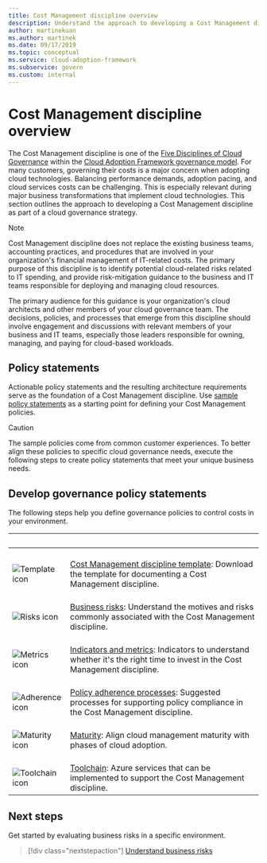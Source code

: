 ```yaml
---
title: Cost Management discipline overview
description: Understand the approach to developing a Cost Management discipline as part of a cloud governance strategy.
author: martinekuan
ms.author: martinek
ms.date: 09/17/2019
ms.topic: conceptual
ms.service: cloud-adoption-framework
ms.subservice: govern
ms.custom: internal
---
```


# Cost Management discipline overview

The Cost Management discipline is one of the [Five Disciplines of Cloud Governance](../governance-disciplines.md) within the [Cloud Adoption Framework governance model](../index.md). For many customers, governing their costs is a major concern when adopting cloud technologies. Balancing performance demands, adoption pacing, and cloud services costs can be challenging. This is especially relevant during major business transformations that implement cloud technologies. This section outlines the approach to developing a Cost Management discipline as part of a cloud governance strategy.

> [!NOTE]
> Cost Management discipline does not replace the existing business teams, accounting practices, and procedures that are involved in your organization's financial management of IT-related costs. The primary purpose of this discipline is to identify potential cloud-related risks related to IT spending, and provide risk-mitigation guidance to the business and IT teams responsible for deploying and managing cloud resources.

The primary audience for this guidance is your organization's cloud architects and other members of your cloud governance team. The decisions, policies, and processes that emerge from this discipline should involve engagement and discussions with relevant members of your business and IT teams, especially those leaders responsible for owning, managing, and paying for cloud-based workloads.

## Policy statements

Actionable policy statements and the resulting architecture requirements serve as the foundation of a Cost Management discipline. Use [sample policy statements](./policy-statements.md) as a starting point for defining your Cost Management policies.

> [!CAUTION]
> The sample policies come from common customer experiences. To better align these policies to specific cloud governance needs, execute the following steps to create policy statements that meet your unique business needs.

## Develop governance policy statements

The following steps help you define governance policies to control costs in your environment.

| <span title="Icon">&nbsp;</span> | <span title="Description">&nbsp;</span> |
|--|--|
| <br> ![Template icon](../../_images/govern/process-template.png) | <br> [Cost Management discipline template](./template.md): Download the template for documenting a Cost Management discipline. |
| <br> ![Risks icon](../../_images/govern/process-risks.png) | <br> [Business risks](./business-risks.md): Understand the motives and risks commonly associated with the Cost Management discipline. |
| <br> ![Metrics icon](../../_images/govern/process-metrics.png) | <br> [Indicators and metrics](./metrics-tolerance.md): Indicators to understand whether it's the right time to invest in the Cost Management discipline. |
| <br> ![Adherence icon](../../_images/govern/process-enforce.png) | <br> [Policy adherence processes](./compliance-processes.md): Suggested processes for supporting policy compliance in the Cost Management discipline. |
| <br> ![Maturity icon](../../_images/govern/process-maturity.png) | <br> [Maturity](./discipline-improvement.md): Align cloud management maturity with phases of cloud adoption. |
| <br> ![Toolchain icon](../../_images/govern/process-toolchain.png) | <br> [Toolchain](./toolchain.md): Azure services that can be implemented to support the Cost Management discipline. |

## Next steps

Get started by evaluating business risks in a specific environment.

> [!div class="nextstepaction"]
> [Understand business risks](./business-risks.md)
